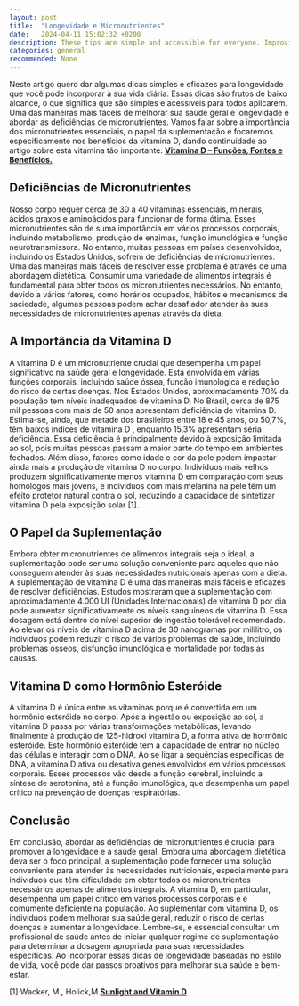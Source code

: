 ```yaml
---
layout: post
title:  "Longevidade e Micronutrientes"
date:   2024-04-11 15:02:32 +0200
description: These tips are simple and accessible for everyone. Improving your overall health and longevity can be as easy as addressing micronutrient deficiencies.
categories: general
recommended: None
---
```


Neste artigo quero dar algumas dicas simples e eficazes para longevidade que você pode incorporar à sua vida diária. 
Essas dicas são frutos de baixo alcance, o que significa que são simples e acessíveis para todos aplicarem. 
Uma das maneiras mais fáceis de melhorar sua saúde geral e longevidade é abordar as deficiências de micronutrientes. 
Vamos falar sobre a importância dos micronutrientes essenciais, o papel da suplementação e focaremos especificamente 
nos benefícios da vitamina D, dando continuidade ao artigo sobre esta vitamina tão importante: [**Vitamina D – Funções, 
Fontes e Benefícios.**](https://brilhointerior.com/general/2024/01/09/Vitamina-D-funcoes-fontes-e-beneficios.html)

## Deficiências de Micronutrientes

Nosso corpo requer cerca de 30 a 40 vitaminas essenciais, minerais, ácidos graxos e aminoácidos para funcionar de forma ótima. 
Esses micronutrientes são de suma importância em vários processos corporais, incluindo metabolismo, produção de enzimas, 
função imunológica e função neurotransmissora. No entanto, muitas pessoas em países desenvolvidos, incluindo os Estados Unidos, 
sofrem de deficiências de micronutrientes.
Uma das maneiras mais fáceis de resolver esse problema é através de uma abordagem dietética. Consumir uma variedade de alimentos 
integrais é fundamental para obter todos os micronutrientes necessários. No entanto, devido a vários fatores, como horários 
ocupados, hábitos e mecanismos de saciedade, algumas pessoas podem achar desafiador atender às suas necessidades de micronutrientes 
apenas através da dieta.

## A Importância da Vitamina D

A vitamina D é um micronutriente crucial que desempenha um papel significativo na saúde geral e longevidade. Está envolvida 
em várias funções corporais, incluindo saúde óssea, função imunológica e redução do risco de certas doenças.
Nos Estados Unidos, aproximadamente 70% da população tem níveis inadequados de vitamina D. No Brasil, cerca de 875 mil 
pessoas com mais de 50 anos apresentam deficiência de vitamina D.  Estima-se, ainda, que metade dos brasileiros entre 
18 e 45 anos, ou 50,7%, têm baixos índices de vitamina D , enquanto 15,3% apresentam séria deficiência. Essa deficiência é 
principalmente devido à exposição limitada ao sol, pois muitas pessoas passam a maior parte do tempo em ambientes fechados. 
Além disso, fatores como idade e cor da pele podem impactar ainda mais a produção de vitamina D no corpo. Indivíduos mais velhos 
produzem significativamente menos vitamina D em comparação com seus homólogos mais jovens, e indivíduos com mais melanina na pele 
têm um efeito protetor natural contra o sol, reduzindo a capacidade de sintetizar vitamina D pela exposição solar [1].

## O Papel da Suplementação

Embora obter micronutrientes de alimentos integrais seja o ideal, a suplementação pode ser uma solução conveniente para 
aqueles que não conseguem atender às suas necessidades nutricionais apenas com a dieta. A suplementação de vitamina D é uma 
das maneiras mais fáceis e eficazes de resolver deficiências.
Estudos mostraram que a suplementação com aproximadamente 4.000 UI (Unidades Internacionais) de vitamina D por dia pode 
aumentar significativamente os níveis sanguíneos de vitamina D. Essa dosagem está dentro do nível superior de ingestão 
tolerável recomendado. Ao elevar os níveis de vitamina D acima de 30 nanogramas por mililitro, os indivíduos podem reduzir 
o risco de vários problemas de saúde, incluindo problemas ósseos, disfunção imunológica e mortalidade por todas as causas.

## Vitamina D como Hormônio Esteróide

A vitamina D é única entre as vitaminas porque é convertida em um hormônio esteróide no corpo. Após a ingestão ou exposição 
ao sol, a vitamina D passa por várias transformações metabólicas, levando finalmente à produção de 125-hidroxi vitamina D, 
a forma ativa de hormônio esteróide.
Este hormônio esteróide tem a capacidade de entrar no núcleo das células e interagir com o DNA. Ao se ligar a sequências 
específicas de DNA, a vitamina D ativa ou desativa genes envolvidos em vários processos corporais. Esses processos vão desde 
a função cerebral, incluindo a síntese de serotonina, até a função imunológica, que desempenha um papel crítico na prevenção 
de doenças respiratórias.

## Conclusão

Em conclusão, abordar as deficiências de micronutrientes é crucial para promover a longevidade e a saúde geral. Embora uma 
abordagem dietética deva ser o foco principal, a suplementação pode fornecer uma solução conveniente para atender às necessidades 
nutricionais, especialmente para indivíduos que têm dificuldade em obter todos os micronutrientes necessários apenas de alimentos 
integrais.
A vitamina D, em particular, desempenha um papel crítico em vários processos corporais e é comumente deficiente na população. 
Ao suplementar com vitamina D, os indivíduos podem melhorar sua saúde geral, reduzir o risco de certas doenças e aumentar a longevidade.
Lembre-se, é essencial consultar um profissional de saúde antes de iniciar qualquer regime de suplementação para determinar a dosagem 
apropriada para suas necessidades específicas. Ao incorporar essas dicas de longevidade baseadas no estilo de vida, você pode dar 
passos proativos para melhorar sua saúde e bem-estar.

[1] Wacker, M., Holick,M.<a href="https://www.tandfonline.com/doi/full/10.4161/derm.24494?src=recsys)" target="_blank"><strong>Sunlight and Vitamin D</strong></a>

